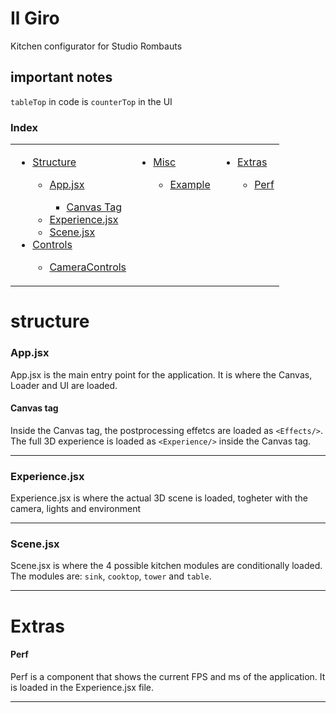 # Il Giro

Kitchen configurator for Studio Rombauts

## important notes

`tableTop` in code is `counterTop` in the UI

### Index

<table>
  <tr>
    <td valign="top">
      <ul>
        <li><a href="#structure">Structure</a></li>
        <ul>
            <li><a href="#appjsx">App.jsx</a></li>
            <ul>
            <li><a href="#canvas-tag">Canvas Tag</a></li>
            </ul>
            <li><a href="#experiencejsx">Experience.jsx</a></li>
            <li><a href="#scenejsx">Scene.jsx</a></li>
        </ul>
        <li><a href="#controls">Controls</a></li>
        <ul>
            <li><a href="#cameracontrols">CameraControls</a></li>
        </ul>
      </ul>
    </td>
    <td valign="top">
      <ul>
        <li><a href="#misc">Misc</a></li>
        <ul>
            <li><a href="#example">Example</a></li>
        </ul>
      </ul>
    </td>
    <td valign="top">
      <ul>
        <li><a href="#extras">Extras</a></li>
        <ul>
          <li><a href="#perf">Perf</a></li>
        </ul>
      </ul>
    </td>

  </tr>
</table>

# structure

### App.jsx

App.jsx is the main entry point for the application. It is where the Canvas, Loader and UI are loaded.

#### Canvas tag

Inside the Canvas tag, the postprocessing effetcs are loaded as `<Effects/>`. The full 3D experience is loaded as `<Experience/>` inside the Canvas tag.

---

### Experience.jsx

Experience.jsx is where the actual 3D scene is loaded, togheter with the camera, lights and environment

---

### Scene.jsx

Scene.jsx is where the 4 possible kitchen modules are conditionally loaded. The modules are: `sink`, `cooktop`, `tower` and `table`.

---

# Extras

#### Perf

Perf is a component that shows the current FPS and ms of the application. It is loaded in the Experience.jsx file.

---
